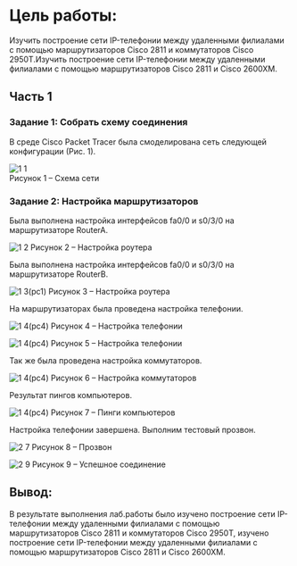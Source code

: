# Цель работы:
Изучить построение сети IP-телефонии между удаленными филиалами с помощью маршрутизаторов Cisco 2811 и коммутаторов Cisco 2950Т.Изучить построение сети IP-телефонии между удаленными филиалами с помощью маршрутизаторов Cisco 2811 и Cisco 2600XM.
## Часть 1  
### Задание 1: Собрать схему соединения  
В среде Cisco Packet Tracer была смоделирована сеть следующей конфигурации (Рис. 1).

![1 1](/lab4/lab_1_1.png)  
Рисунок 1 – Схема сети  

### Задание 2: Настройка маршрутизаторов
Была выполнена настройка интерфейсов fa0/0 и s0/3/0 на маршрутизаторе RouterA.

![1 2](/lab4/lab_1_2.png)
Рисунок 2 – Настройка роутера

Была выполнена настройка интерфейсов fa0/0 и s0/3/0 на маршрутизаторе RouterB.

![1 3(pc1)](/lab4/lab_1_3.png)
Рисунок 3 – Настройка роутера  

На маршрутизаторах была проведена настройка телефонии.

![1 4(pc4)](/lab4/lab_1_4.png)
Рисунок 4 – Настройка телефонии  

![1 4(pc4)](/lab4/lab_1_5.png)
Рисунок 5 – Настройка телефонии  

Так же была проведена настройка коммутаторов.

![1 4(pc4)](/lab4/lab_1_6.png)
Рисунок 6 – Настройка коммутаторов  

Результат пингов компьютеров.

![1 4(pc4)](/lab4/lab_1_7.png)
Рисунок 7 – Пинги компьютеров  

Настройка телефонии завершена. Выполним тестовый прозвон.

![2 7](/lab4/lab_1_8.png)
Рисунок 8 – Прозвон	  
 
![2 9](/lab4/lab_1_9.png)
Рисунок 9 – Успешное соединение  


## Вывод:
В результате выполнения лаб.работы было изучено построение сети IP-телефонии между удаленными филиалами с помощью маршрутизаторов Cisco 2811 и коммутаторов Cisco 2950Т, изучено построение сети IP-телефонии между удаленными филиалами с помощью маршрутизаторов Cisco 2811 и Cisco 2600XM.
